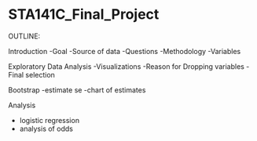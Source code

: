 # STA141C_Final_Project

OUTLINE:

Introduction 
-Goal 
-Source of data
-Questions 
-Methodology
-Variables 

Exploratory Data Analysis
-Visualizations 
-Reason for Dropping variables 
-Final selection 

Bootstrap 
-estimate se
-chart of estimates

Analysis
- logistic regression
- analysis of odds

